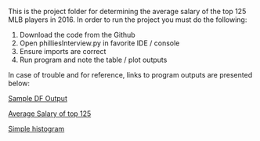 This is the project folder for determining the average salary of the top 125 MLB players in 2016. In order to run the project you must do the following:

1) Download the code from the Github
2) Open philliesInterview.py in favorite IDE / console
3) Ensure imports are correct 
4) Run program and note the table / plot outputs

In case of trouble and for reference, links to program outputs are presented below:

[Sample DF Output](https://imgur.com/obkTN6a)

[Average Salary of top 125](https://imgur.com/vWghZgN)

[Simple histogram](https://imgur.com/FYAhjh4)

